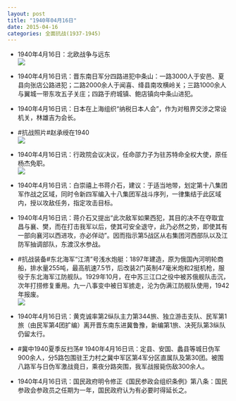 ```yaml
---
layout: post
title: "1940年04月16日"
date: 2015-04-16
categories: 全面抗战(1937-1945)
---
```


<meta name="referrer" content="no-referrer" />

- 1940年4月16日：北欧战争与远东 <br/><img src="https://ww3.sinaimg.cn/large/aca367d8jw1er7rl21u25j211b0fhag0.jpg" />

- 1940年4月16日讯：晋东南日军分四路进犯中条山：一路3000人于安邑、夏县向张店公路进犯；二路2000余人于闻喜、绛县南攻横岭关；三路1000余人与翼城一带东攻五子关庄；四路于府城镇、鲍店镇向中条山进犯。 

- 1940年4月16日讯：日本在上海组织“纳税日本人会”，作为对租界交涉之常设机关，林雄吉为会长。 

- #抗战照片#赵承绶在1940 <br/><img src="https://ww3.sinaimg.cn/large/aca367d8gw1er7mt9kwfhj20pa0vyq7t.jpg" />

- 1940年4月16日讯：行政院会议决议，任命邵力子为驻苏特命全权大使，原任杨杰免职。 <br/><img src="https://ww1.sinaimg.cn/large/aca367d8jw1er7h6keg9oj20ae0erq3v.jpg" />

- 1940年4月16日讯：白崇禧上书蒋介石，建议：于适当地带，划定第十八集团军作战之区域，同时令新四军编入十八集团军战斗序列，一律集结于此区域内，授以攻敌任务，指定攻击目标。 

- 1940年4月16日讯：蒋介石又提出“此次敌军如果西犯，其目的决不在夺取宜昌与襄、樊，而在打击我军以后，使其可安全退守，此乃必然之势，即使其有一部向襄河以西进攻，亦必佯动”。因而指示第5战区从右集团河西部队以及江防军抽调部队，东渡汉水参战。 

- #抗战装备#东北海军“江清”号浅水炮艇：1897年建造，原为俄国內河明轮商船，排水量255吨，最高航速7.5节，后改装2门英制47毫米炮和2挺机枪，服役于东北海军江防舰队。1929年10月，在中苏三江口之役中被苏俄舰队击沉，次年打捞修复重用。九一八事变中被日军掳走，沦为伪满江防舰队使用，1942年报废。 <br/><img src="https://ww3.sinaimg.cn/large/aca367d8jw1er76h00os4j20b404y3z0.jpg" />

- 1940年4月16日讯：黄克诚率第2纵队主力第344旅、独立游击支队、民军第1旅（由民军第4团扩编）离开晋东南东进冀鲁豫，新编第1旅、决死队第3纵队仍留太行。  

- #冀中1940夏季反扫荡# 1940年4月16日讯：定县、安国、蠡县等城日伪军900余人，分5路包围驻王力村之冀中军区第4军分区直属队及第30团。被围八路军与日伪军激战竟日，乘夜分路突围，我军战报毙伤敌300余人。 

- 1940年4月16日讯：国民政府明令修正《国民参政会组织条例》第八条：国民参政会参政员之任期为一年，国民政府认为有必要时得延长之。 

